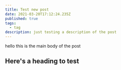 ```yaml
---
title: Test new post
date: 2021-03-20T17:12:24.235Z
published: true
tags:
  - tag
description: just testing a description of the post
---
```

hello this is the main body of the post



## Here's a heading to test